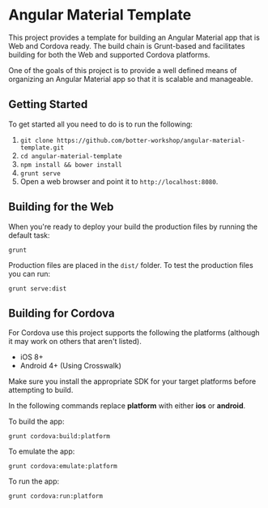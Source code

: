 # Angular Material Template

This project provides a template for building an Angular Material app that is Web and Cordova ready. The build chain
is Grunt-based and facilitates building for both the Web and supported Cordova platforms.

One of the goals of this project is to provide a well defined means of organizing an Angular Material app so that 
it is scalable and manageable.

## Getting Started
To get started all you need to do is to run the following:

1. `git clone https://github.com/botter-workshop/angular-material-template.git`
2. `cd angular-material-template`
3. `npm install && bower install`
4. `grunt serve`
5. Open a web browser and point it to `http://localhost:8080`.

## Building for the Web
When you're ready to deploy your build the production files by running the default task:

`grunt`

Production files are placed in the `dist/` folder. To test
the production files you can run:

`grunt serve:dist`

## Building for Cordova
For Cordova use this project supports the following the platforms (although it may work on others that aren't listed).

* iOS 8+
* Android 4+ (Using Crosswalk)

Make sure you install the appropriate SDK for your target platforms before attempting to build.

In the following commands replace **platform** with either **ios** or **android**.

To build the app:

`grunt cordova:build:platform`

To emulate the app:

`grunt cordova:emulate:platform`

To run the app:

`grunt cordova:run:platform`
